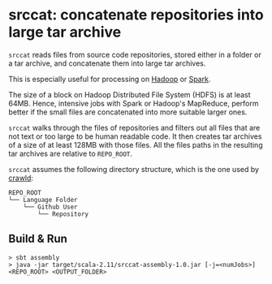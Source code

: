 # srccat: concatenate repositories into large tar archive

`srccat` reads files from source code repositories, stored either in a folder or
a tar archive, and concatenate them into large tar archives.

This is especially useful for processing on
[Hadoop](http://hadoop.apache.org/) or [Spark](https://spark.apache.org/).

The size of a block on Hadoop Distributed File System (HDFS) is at least 64MB.
Hence, intensive jobs with Spark or Hadoop's MapReduce, perform better if
the small files are concatenated into more suitable larger ones.

`srccat` walks through the files of repositories and filters out all files
that are not text or too large to be human readable code. It then creates
tar archives of a size of at least 128MB with those files.
All the files paths in the resulting tar archives are relative to `REPO_ROOT`.

`srccat` assumes the following directory structure, which is the one used by
[crawld](http://devmine.ch/doc/crawld/):

```
REPO_ROOT
└── Language Folder
    └── Github User
        └── Repository
```

Build & Run
-----------

```
> sbt assembly
> java -jar target/scala-2.11/srccat-assembly-1.0.jar [-j=<numJobs>] <REPO_ROOT> <OUTPUT_FOLDER>
```
